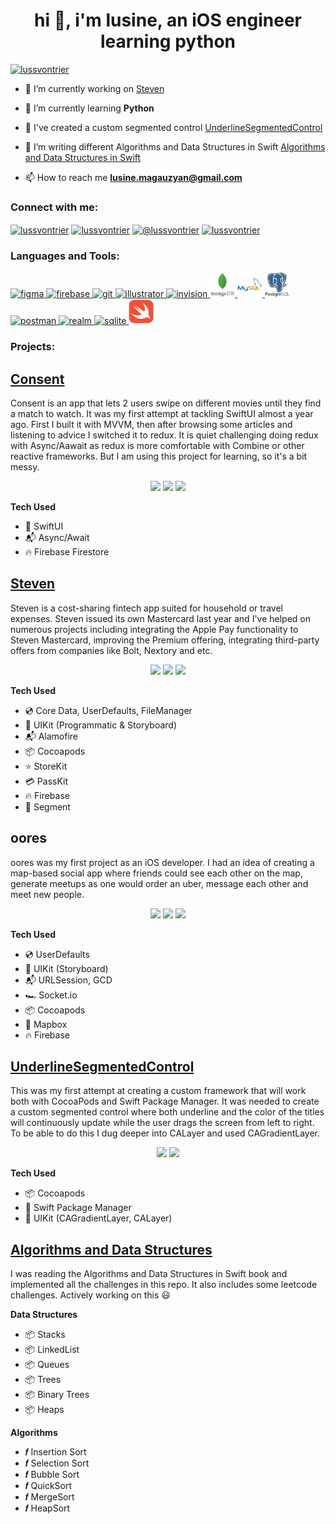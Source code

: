<h1 align="center">hi 👋, i'm lusine, an iOS engineer learning python</h1>

<p align="left"> <a href="https://twitter.com/lussvontrier" target="blank"><img src="https://img.shields.io/twitter/follow/lussvontrier?logo=twitter&style=for-the-badge" alt="lussvontrier" /></a> </p>

- 🔭 I’m currently working on [Steven](https://apps.apple.com/se/app/steven-gets-you-even/id1152325549?l=en)

- 🌱 I’m currently learning **Python**

- 👯 I've created a custom segmented control [UnderlineSegmentedControl](https://github.com/lussvontrier/UnderlineSegmentedControl)

- 🧐 I’m writing different Algorithms and Data Structures in Swift [Algorithms and Data Structures in Swift](https://github.com/lussvontrier/AlgorithmsAndDataStructures-Swift)

- 📫 How to reach me **lusine.magauzyan@gmail.com**

<h3 align="left">Connect with me:</h3>
<p align="left">
<a href="https://twitter.com/lussvontrier" target="blank"><img align="center" src="https://raw.githubusercontent.com/rahuldkjain/github-profile-readme-generator/master/src/images/icons/Social/twitter.svg" alt="lussvontrier" height="30" width="40" /></a>
<a href="https://instagram.com/lussvontrier" target="blank"><img align="center" src="https://raw.githubusercontent.com/rahuldkjain/github-profile-readme-generator/master/src/images/icons/Social/instagram.svg" alt="lussvontrier" height="30" width="40" /></a>
<a href="https://medium.com/@lussvontrier" target="blank"><img align="center" src="https://raw.githubusercontent.com/rahuldkjain/github-profile-readme-generator/master/src/images/icons/Social/medium.svg" alt="@lussvontrier" height="30" width="40" /></a>
<a href="https://www.leetcode.com/lussvontrier" target="blank"><img align="center" src="https://raw.githubusercontent.com/rahuldkjain/github-profile-readme-generator/master/src/images/icons/Social/leet-code.svg" alt="lussvontrier" height="30" width="40" /></a>
</p>

<h3 align="left">Languages and Tools:</h3>
<p align="left"> <a href="https://www.figma.com/" target="_blank" rel="noreferrer"> <img src="https://www.vectorlogo.zone/logos/figma/figma-icon.svg" alt="figma" width="40" height="40"/> </a> <a href="https://firebase.google.com/" target="_blank" rel="noreferrer"> <img src="https://www.vectorlogo.zone/logos/firebase/firebase-icon.svg" alt="firebase" width="40" height="40"/> </a> <a href="https://git-scm.com/" target="_blank" rel="noreferrer"> <img src="https://www.vectorlogo.zone/logos/git-scm/git-scm-icon.svg" alt="git" width="40" height="40"/> </a> <a href="https://www.adobe.com/in/products/illustrator.html" target="_blank" rel="noreferrer"> <img src="https://www.vectorlogo.zone/logos/adobe_illustrator/adobe_illustrator-icon.svg" alt="illustrator" width="40" height="40"/> </a> <a href="https://www.invisionapp.com/" target="_blank" rel="noreferrer"> <img src="https://www.vectorlogo.zone/logos/invisionapp/invisionapp-icon.svg" alt="invision" width="40" height="40"/> </a> <a href="https://www.mongodb.com/" target="_blank" rel="noreferrer"> <img src="https://raw.githubusercontent.com/devicons/devicon/master/icons/mongodb/mongodb-original-wordmark.svg" alt="mongodb" width="40" height="40"/> </a> <a href="https://www.mysql.com/" target="_blank" rel="noreferrer"> <img src="https://raw.githubusercontent.com/devicons/devicon/master/icons/mysql/mysql-original-wordmark.svg" alt="mysql" width="40" height="40"/> </a> <a href="https://www.postgresql.org" target="_blank" rel="noreferrer"> <img src="https://raw.githubusercontent.com/devicons/devicon/master/icons/postgresql/postgresql-original-wordmark.svg" alt="postgresql" width="40" height="40"/> </a> <a href="https://postman.com" target="_blank" rel="noreferrer"> <img src="https://www.vectorlogo.zone/logos/getpostman/getpostman-icon.svg" alt="postman" width="40" height="40"/> </a> <a href="https://realm.io/" target="_blank" rel="noreferrer"> <img src="https://raw.githubusercontent.com/bestofjs/bestofjs-webui/8665e8c267a0215f3159df28b33c365198101df5/public/logos/realm.svg" alt="realm" width="40" height="40"/> </a> <a href="https://www.sqlite.org/" target="_blank" rel="noreferrer"> <img src="https://www.vectorlogo.zone/logos/sqlite/sqlite-icon.svg" alt="sqlite" width="40" height="40"/> </a> <a href="https://developer.apple.com/swift/" target="_blank" rel="noreferrer"> <img src="https://raw.githubusercontent.com/devicons/devicon/master/icons/swift/swift-original.svg" alt="swift" width="40" height="40"/> </a> </p>

<h3 align="left">Projects:</h3>

## [Consent](https://github.com/lussvontrier/Consent)
Consent is an app that lets 2 users swipe on different movies until they find a match to watch. It was my first attempt at tackling SwiftUI almost a year ago. First I built it with MVVM, then after browsing some articles and listening to advice I switched it to redux. It is quiet challenging doing redux with Async/Aawait as redux is more comfortable with Combine or other reactive frameworks. But I am using this project for learning, so it's a bit messy.

<p align="center">
<img src="https://github.com/lussvontrier/lussvontrier/assets/38229845/fabf9032-bd83-4e6a-8cbb-4df4b7a07ea8.jpg" width="200"/>
<img src="https://github.com/lussvontrier/lussvontrier/assets/38229845/30cb8a0f-8cca-42b5-996d-3a52f20af796.jpg" width="200"/>
<img src="https://github.com/lussvontrier/UnderlineSegmentedControl/assets/38229845/e9c434e1-503c-4d96-9fe3-ba8d8466cce4.gif" width="200"/>
</p>

**Tech Used**
- 🎨 SwiftUI
- 📬 Async/Await
- 🔥 Firebase Firestore

## [Steven](https://apps.apple.com/se/app/steven-gets-you-even/id1152325549?l=en)
Steven is a cost-sharing fintech app suited for household or travel expenses. Steven issued its own Mastercard last year and I've helped on numerous projects including integrating the Apple Pay functionality to Steven Mastercard, improving the Premium offering, integrating third-party offers from companies like Bolt, Nextory and etc.

<p align="center">
<img src="https://user-images.githubusercontent.com/38229845/225758706-aaa14ad3-fbd3-4dfc-bb0d-18264e9add44.jpg" width="200"/>
<img src="https://user-images.githubusercontent.com/38229845/225758818-814024d6-cef6-4e0e-8af5-471c773c47d4.jpg" width="200"/>
<img src="https://user-images.githubusercontent.com/38229845/225758875-6af0f2f8-f7f6-4821-8c01-f7409c458575.jpg" width="200"/>
</p>

**Tech Used**
- 💿 Core Data, UserDefaults, FileManager
- 🎨 UIKit (Programmatic & Storyboard)
- 📬 Alamofire
- 📦 Cocoapods
- ⭐️ StoreKit
- 💳 PassKit
- 🔥 Firebase
- 👣 Segment 

## oores
oores was my first project as an iOS developer. I had an idea of creating a map-based social app where friends could see each other on the map, generate meetups as one would order an uber, message each other and meet new people.

<p align="center">
<img src="https://user-images.githubusercontent.com/38229845/225763531-0d59b8e8-92b5-4a54-81fe-24063c46cba6.jpeg" width="200"/>
<img src="https://user-images.githubusercontent.com/38229845/225763540-88115de5-101e-4d10-88cc-e04633967e68.jpeg" width="200"/>
<img src="https://user-images.githubusercontent.com/38229845/225763550-5067d819-3f72-4e4e-a4ea-01acb8f09676.jpeg" width="200"/>
</p>

**Tech Used**
- 💿 UserDefaults
- 🎨 UIKit (Storyboard)
- 📬 URLSession, GCD
- 🏎️ Socket.io
- 📦 Cocoapods
- 📍 Mapbox
- 🔥 Firebase

## [UnderlineSegmentedControl](https://github.com/lussvontrier/UnderlineSegmentedControl)

This was my first attempt at creating a custom framework that will work both with CocoaPods and Swift Package Manager. It was needed to create a custom segmented control where both underline and the color of the titles will continuously update while the user drags the screen from left to right. To be able to do this I dug deeper into CALayer and used CAGradientLayer.

<p align="center">
<img src="https://user-images.githubusercontent.com/38229845/225765117-bdf42a97-60de-4f82-8f87-0844e20cd455.jpeg" width="200"/>
<img src="https://user-images.githubusercontent.com/38229845/225766875-bc1b9ddb-cddb-47aa-8ab2-c3c8404d5413.gif" width="200"/>

**Tech Used**
- 📦 Cocoapods
- 🎁 Swift Package Manager
- 🎨 UIKit (CAGradientLayer, CALayer)
  
## [Algorithms and Data Structures](https://github.com/lussvontrier/AlgorithmsAndDataStructures-Swift)

I was reading the Algorithms and Data Structures in Swift book and implemented all the challenges in this repo. It also includes some leetcode challenges. Actively working on this 😃

**Data Structures**
- 📦 Stacks
- 📦 LinkedList
- 📦 Queues
- 📦 Trees
- 📦 Binary Trees
- 📦 Heaps

**Algorithms**
- 𝒇 Insertion Sort
- 𝒇 Selection Sort
- 𝒇 Bubble Sort
- 𝒇 QuickSort
- 𝒇 MergeSort
- 𝒇 HeapSort


